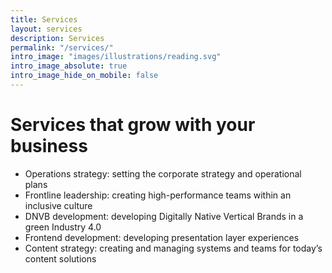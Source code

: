 ```yaml
---
title: Services
layout: services
description: Services
permalink: "/services/"
intro_image: "images/illustrations/reading.svg"
intro_image_absolute: true
intro_image_hide_on_mobile: false
---
```


# Services that grow with your business

* Operations strategy: setting the corporate strategy and operational plans
* Frontline leadership: creating high-performance teams within an inclusive culture
* DNVB development: developing Digitally Native Vertical Brands in a green Industry 4.0
* Frontend development: developing presentation layer experiences
* Content strategy: creating and managing systems and teams for today’s content solutions
